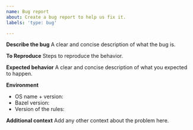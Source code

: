 ```yaml
---
name: Bug report
about: Create a bug report to help us fix it.
labels: 'type: bug'

---
```


**Describe the bug**
A clear and concise description of what the bug is.

**To Reproduce**
Steps to reproduce the behavior.

**Expected behavior**
A clear and concise description of what you expected to happen.

**Environment**
 - OS name + version:
 - Bazel version:
 - Version of the rules:

**Additional context**
Add any other context about the problem here.
